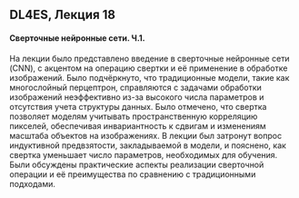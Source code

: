## DL4ES, Лекция 18

#### Сверточные нейронные сети. Ч.1.

На лекции было представлено введение в сверточные нейронные сети (CNN), с акцентом на операцию свертки и её применение в обработке изображений. Было подчёркнуто, что традиционные модели, такие как многослойный перцептрон, справляются с задачами обработки изображений неэффективно из-за высокого числа параметров и отсутствия учета структуры данных. Было отмечено, что свертка позволяет моделям учитывать пространственную корреляцию пикселей, обеспечивая инвариантность к сдвигам и изменениям масштаба объектов на изображениях. В лекции был затронут вопрос индуктивной предвзятости, закладываемой в модели, и пояснено, как свертка уменьшает число параметров, необходимых для обучения. Были обсуждены практические аспекты реализации сверточной операции и её преимущества по сравнению с традиционными подходами.